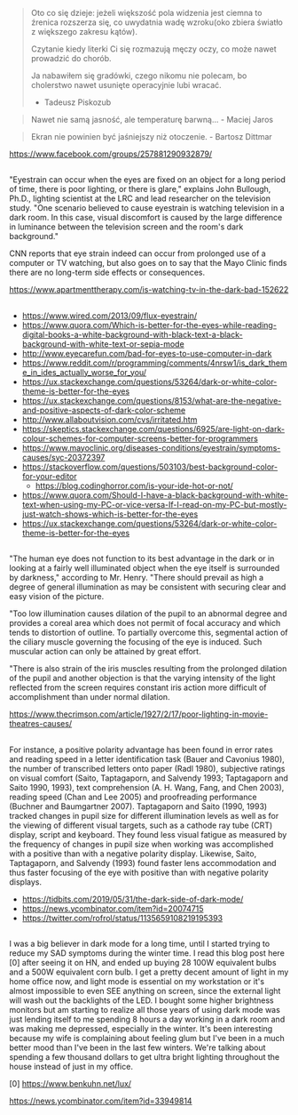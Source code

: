 > Oto co się dzieje: jeżeli większość pola widzenia jest ciemna to źrenica rozszerza się, co uwydatnia wadę wzroku(oko zbiera światło z większego zakresu kątów).
>
> Czytanie kiedy literki Ci się rozmazują męczy oczy, co może nawet prowadzić do chorób.
>
> Ja nabawiłem się gradówki, czego nikomu nie polecam, bo cholerstwo nawet usunięte operacyjnie lubi wracać.
>
> - Tadeusz Piskozub

> Nawet nie samą jasność, ale temperaturę barwną... - Maciej Jaros

> Ekran nie powinien być jaśniejszy niż otoczenie. - Bartosz Dittmar

https://www.facebook.com/groups/257881290932879/

##

"Eyestrain can occur when the eyes are fixed on an object for a long period of time, there is poor lighting, or there is glare," explains John Bullough, Ph.D., lighting scientist at the LRC and lead researcher on the television study. "One scenario believed to cause eyestrain is watching television in a dark room. In this case, visual discomfort is caused by the large difference in luminance between the television screen and the room's dark background."

CNN reports that eye strain indeed can occur from prolonged use of a computer or TV watching, but also goes on to say that the Mayo Clinic finds there are no long-term side effects or consequences.

https://www.apartmenttherapy.com/is-watching-tv-in-the-dark-bad-152622

##

- https://www.wired.com/2013/09/flux-eyestrain/
- https://www.quora.com/Which-is-better-for-the-eyes-while-reading-digital-books-a-white-background-with-black-text-a-black-background-with-white-text-or-sepia-mode
- http://www.eyecarefun.com/bad-for-eyes-to-use-computer-in-dark
- https://www.reddit.com/r/programming/comments/4nrsw1/is_dark_theme_in_ides_actually_worse_for_you/
- https://ux.stackexchange.com/questions/53264/dark-or-white-color-theme-is-better-for-the-eyes
- https://ux.stackexchange.com/questions/8153/what-are-the-negative-and-positive-aspects-of-dark-color-scheme
- http://www.allaboutvision.com/cvs/irritated.htm
- https://skeptics.stackexchange.com/questions/6925/are-light-on-dark-colour-schemes-for-computer-screens-better-for-programmers
- https://www.mayoclinic.org/diseases-conditions/eyestrain/symptoms-causes/syc-20372397
- https://stackoverflow.com/questions/503103/best-background-color-for-your-editor
  - https://blog.codinghorror.com/is-your-ide-hot-or-not/
- https://www.quora.com/Should-I-have-a-black-background-with-white-text-when-using-my-PC-or-vice-versa-If-I-read-on-my-PC-but-mostly-just-watch-shows-which-is-better-for-the-eyes
- https://ux.stackexchange.com/questions/53264/dark-or-white-color-theme-is-better-for-the-eyes

##

"The human eye does not function to its best advantage in the dark or in looking at a fairly well illuminated object when the eye itself is surrounded by darkness," according to Mr. Henry. "There should prevail as high a degree of general illumination as may be consistent with securing clear and easy vision of the picture.

"Too low illumination causes dilation of the pupil to an abnormal degree and provides a coreal area which does not permit of focal accuracy and which tends to distortion of outline. To partially overcome this, segmental action of the ciliary muscle governing the focusing of the eye is induced. Such muscular action can only be attained by great effort.

"There is also strain of the iris muscles resulting from the prolonged dilation of the pupil and another objection is that the varying intensity of the light reflected from the screen requires constant iris action more difficult of accomplishment than under normal dilation.

https://www.thecrimson.com/article/1927/2/17/poor-lighting-in-movie-theatres-causes/

##

For instance, a positive polarity advantage has been found in error rates and reading speed in a letter identification task (Bauer and Cavonius 1980), the number of transcribed letters onto paper (Radl 1980), subjective ratings on visual comfort (Saito, Taptagaporn, and Salvendy 1993; Taptagaporn and Saito 1990, 1993), text comprehension (A. H. Wang, Fang, and Chen 2003), reading speed (Chan and Lee 2005) and proofreading performance (Buchner and Baumgartner 2007). Taptagaporn and Saito (1990, 1993) tracked changes in pupil size for different illumination levels as well as for the viewing of different visual targets, such as a cathode ray tube (CRT) display, script and keyboard. They found less visual fatigue as measured by the frequency of changes in pupil size when working was accomplished with a positive than with a negative polarity display. Likewise, Saito, Taptagaporn, and Salvendy (1993) found faster lens accommodation and thus faster focusing of the eye with positive than with negative polarity displays.

- https://tidbits.com/2019/05/31/the-dark-side-of-dark-mode/
- https://news.ycombinator.com/item?id=20074715
- https://twitter.com/rofrol/status/1135659108219195393

##

I was a big believer in dark mode for a long time, until I started trying to reduce my SAD symptoms during the winter time. I read this blog post here [0] after seeing it on HN, and ended up buying 28 100W equivalent bulbs and a 500W equivalent corn bulb. I get a pretty decent amount of light in my home office now, and light mode is essential on my workstation or it's almost impossible to even SEE anything on screen, since the external light will wash out the backlights of the LED. I bought some higher brightness monitors but am starting to realize all those years of using dark mode was just lending itself to me spending 8 hours a day working in a dark room and was making me depressed, especially in the winter.
It's been interesting because my wife is complaining about feeling glum but I've been in a much better mood than I've been in the last few winters. We're talking about spending a few thousand dollars to get ultra bright lighting throughout the house instead of just in my office.

[0] https://www.benkuhn.net/lux/

https://news.ycombinator.com/item?id=33949814
